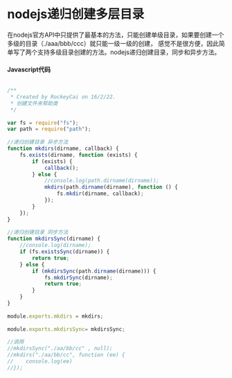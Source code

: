 # nodejs递归创建多层目录

在nodejs官方API中只提供了最基本的方法，只能创建单级目录，如果要创建一个多级的目录（./aaa/bbb/ccc）就只能一级一级的创建，
感觉不是很方便，因此简单写了两个支持多级目录创建的方法。nodejs递归创建目录，同步和异步方法。 

#### Javascript代码

```javascript

/** 
 * Created by RockeyCai on 16/2/22. 
 * 创建文件夹帮助类 
 */  
  
var fs = require("fs");  
var path = require("path");  
  
//递归创建目录 异步方法  
function mkdirs(dirname, callback) {  
    fs.exists(dirname, function (exists) {  
        if (exists) {  
            callback();  
        } else {  
            //console.log(path.dirname(dirname));  
            mkdirs(path.dirname(dirname), function () {  
                fs.mkdir(dirname, callback);  
            });  
        }  
    });  
}  
  
//递归创建目录 同步方法  
function mkdirsSync(dirname) {  
    //console.log(dirname);  
    if (fs.existsSync(dirname)) {  
        return true;  
    } else {  
        if (mkdirsSync(path.dirname(dirname))) {  
            fs.mkdirSync(dirname);  
            return true;  
        }  
    }  
}  
  
module.exports.mkdirs = mkdirs;  
  
module.exports.mkdirsSync= mkdirsSync;  
  
//调用  
//mkdirsSync("./aa/bb/cc" , null);  
//mkdirs("./aa/bb/cc", function (ee) {  
//    console.log(ee)  
//});  

```
